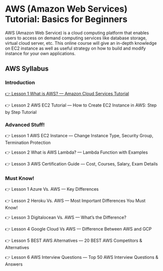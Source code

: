 # AWS (Amazon Web Services) Tutorial: Basics for Beginners
AWS (Amazon Web Service) is a cloud computing platform that enables users to access on demand computing services like database storage, virtual cloud server, etc. This online course will give an in-depth knowledge on EC2 instance as well as useful strategy on how to build and modify instance for your own applications.

## AWS Syllabus

### Introduction

[👉 Lesson 1	What is AWS? — Amazon Cloud Services Tutorial](WhatisAWS.md)


👉 Lesson 2	AWS EC2 Tutorial — How to Create EC2 Instance in AWS: Step by Step Tutorial

### Advanced Stuff!
👉 Lesson 1	AWS EC2 Instance — Change Instance Type, Security Group, Termination Protection

👉 Lesson 2	What is AWS Lambda? — Lambda Function with Examples

👉 Lesson 3	AWS Certification Guide — Cost, Courses, Salary, Exam Details

### Must Know!
👉 Lesson 1	Azure Vs. AWS — Key Differences

👉 Lesson 2	Heroku Vs. AWS — Most Important Differences You Must Know!

👉 Lesson 3	Digitalocean Vs. AWS — What’s the Difference?

👉 Lesson 4	Google Cloud Vs AWS — Difference Between AWS and GCP

👉 Lesson 5	BEST AWS Alternatives — 20 BEST AWS Competitors & Alternatives

👉 Lesson 6	AWS Interview Questions — Top 50 AWS Interview Questions & Answers
